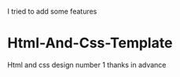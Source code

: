 I tried to add some features
# Html-And-Css-Template
Html and css design number 1
thanks in advance
